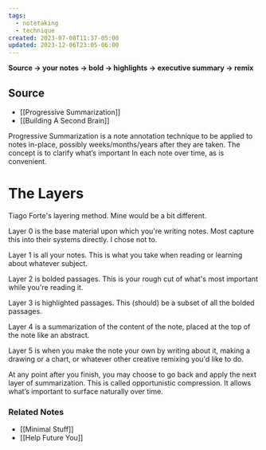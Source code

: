 ```yaml
---
tags:
  - notetaking
  - technique
created: 2023-07-08T11:37-05:00
updated: 2023-12-06T23:05-06:00
---
```

**Source → your notes → bold → highlights → executive summary → remix**

## Source
- [[Progressive Summarization]]
- [[Building A Second Brain]]

Progressive Summarization is a note annotation technique to be applied to notes in-place, possibly weeks/months/years after they are taken. The concept is to clarify what’s important In each note over time, as is convenient.

# **The Layers**
Tiago Forte's layering method. Mine would be a bit different.

Layer 0 is the base material upon which you're writing notes. Most capture this into their systems directly. I chose not to.

Layer 1 is all your notes. This is what you take when reading or learning about whatever subject.

Layer 2 is bolded passages. This is your rough cut of what's most important while you're reading it.

Layer 3 is highlighted passages. This (should) be a subset of all the bolded passages.

Layer 4 is a summarization of the content of the note, placed at the top of the note like an abstract.

Layer 5 is when you make the note your own by writing about it, making a drawing or a chart, or whatever other creative remixing you'd like to do.

At any point after you finish, you may choose to go back and apply the next layer of summarization. This is called opportunistic compression. It allows what’s important to surface naturally over time.

### Related Notes
- [[Minimal Stuff]]
- [[Help Future You]]